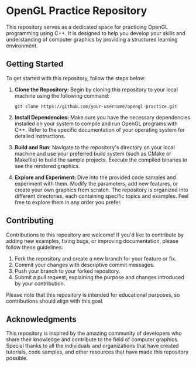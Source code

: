 # OpenGL Practice Repository

This repository serves as a dedicated space for practicing OpenGL programming using C++. It is designed to help you develop your skills and understanding of computer graphics by providing a structured learning environment.

## Getting Started

To get started with this repository, follow the steps below:

1. **Clone the Repository:** Begin by cloning this repository to your local machine using the following command:
   ```
   git clone https://github.com/your-username/opengl-practice.git
   ```

2. **Install Dependencies:** Make sure you have the necessary dependencies installed on your system to compile and run OpenGL programs with C++. Refer to the specific documentation of your operating system for detailed instructions.

3. **Build and Run:** Navigate to the repository's directory on your local machine and use your preferred build system (such as CMake or Makefile) to build the sample projects. Execute the compiled binaries to see the rendered graphics.

4. **Explore and Experiment:** Dive into the provided code samples and experiment with them. Modify the parameters, add new features, or create your own graphics from scratch. The repository is organized into different directories, each containing specific topics and examples. Feel free to explore them in any order you prefer.

## Contributing

Contributions to this repository are welcome! If you'd like to contribute by adding new examples, fixing bugs, or improving documentation, please follow these guidelines:

1. Fork the repository and create a new branch for your feature or fix.
2. Commit your changes with descriptive commit messages.
3. Push your branch to your forked repository.
4. Submit a pull request, explaining the purpose and changes introduced by your contribution.

Please note that this repository is intended for educational purposes, so contributions should align with this goal.

## Acknowledgments

This repository is inspired by the amazing community of developers who share their knowledge and contribute to the field of computer graphics. Special thanks to all the individuals and organizations that have created tutorials, code samples, and other resources that have made this repository possible.
